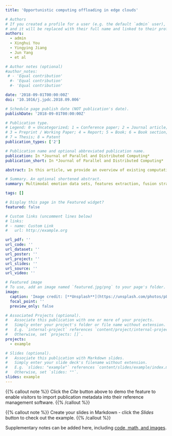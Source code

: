 ```yaml
---
title: 'Opportunistic computing offloading in edge clouds'

# Authors
# If you created a profile for a user (e.g. the default `admin` user), write the username (folder name) here
# and it will be replaced with their full name and linked to their profile.
authors:
  - admin
  - Xinghui You
  - Yingying Jiang
  - Jun Yang
  - et al

# Author notes (optional)
#author_notes:
 # - 'Equal contribution'
  #- 'Equal contribution'
  #- 'Equal contribution'

date: '2018-09-01T00:00:00Z'
doi: '10.1016/j.jpdc.2018.09.006'

# Schedule page publish date (NOT publication's date).
publishDate: '2018-09-01T00:00:00Z'

# Publication type.
# Legend: 0 = Uncategorized; 1 = Conference paper; 2 = Journal article;
# 3 = Preprint / Working Paper; 4 = Report; 5 = Book; 6 = Book section;
# 7 = Thesis; 8 = Patent
publication_types: ['2']

# Publication name and optional abbreviated publication name.
publication: In *Journal of Parallel and Distributed Computing*
publication_short: In *Journal of Parallel and Distributed Computing*

abstract: In this article, we provide an overview of existing computation offloading modes, e.g. remote cloud service mode and ad-hoc cloudlet-assisted service mode, and propose an opportunistic computation offloading (OPPOCO) to enable a more energy-efficient and intelligent strategy for computation offloading. Moreover, the simulation by OPNET verifies that our proposal is available and practical to improve mobile users’ Quality of Service (QoS) and Quality of Experience (QoE).

# Summary. An optional shortened abstract.
summary: Multimodal emotion data sets, features extraction, fusion strategies are discussed.

tags: []

# Display this page in the Featured widget?
featured: false

# Custom links (uncomment lines below)
# links:
# - name: Custom Link
#   url: http://example.org

url_pdf: ''
url_code: ''
url_dataset: ''
url_poster: ''
url_project: ''
url_slides: ''
url_source: ''
url_video: ''

# Featured image
# To use, add an image named `featured.jpg/png` to your page's folder.
image:
  caption: 'Image credit: [**Unsplash**](https://unsplash.com/photos/pLCdAaMFLTE)'
  focal_point: ''
  preview_only: false

# Associated Projects (optional).
#   Associate this publication with one or more of your projects.
#   Simply enter your project's folder or file name without extension.
#   E.g. `internal-project` references `content/project/internal-project/index.md`.
#   Otherwise, set `projects: []`.
projects:
  - example

# Slides (optional).
#   Associate this publication with Markdown slides.
#   Simply enter your slide deck's filename without extension.
#   E.g. `slides: "example"` references `content/slides/example/index.md`.
#   Otherwise, set `slides: ""`.
slides: example
---
```


{{% callout note %}}
Click the _Cite_ button above to demo the feature to enable visitors to import publication metadata into their reference management software.
{{% /callout %}}

{{% callout note %}}
Create your slides in Markdown - click the _Slides_ button to check out the example.
{{% /callout %}}

Supplementary notes can be added here, including [code, math, and images](https://wowchemy.com/docs/writing-markdown-latex/).
